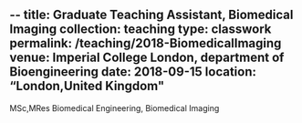 --
title: Graduate Teaching Assistant, Biomedical Imaging
collection: teaching
type: classwork
permalink: /teaching/2018-BiomedicalImaging
venue: Imperial College London, department of Bioengineering
date: 2018-09-15
location: “London,United Kingdom"
---

MSc,MRes Biomedical Engineering, Biomedical Imaging